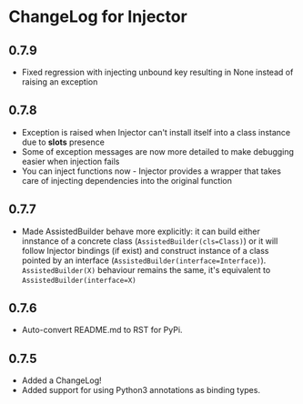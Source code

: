 # ChangeLog for Injector

## 0.7.9

- Fixed regression with injecting unbound key resulting in None instead of raising an exception

## 0.7.8

- Exception is raised when Injector can't install itself into a class instance due to __slots__ presence
- Some of exception messages are now more detailed to make debugging easier when injection fails
- You can inject functions now - Injector provides a wrapper that takes care of injecting dependencies into the original function

## 0.7.7

- Made AssistedBuilder behave more explicitly: it can build either innstance of a concrete class (``AssistedBuilder(cls=Class)``) or it will follow Injector bindings (if exist) and construct instance of a class pointed by an interface (``AssistedBuilder(interface=Interface)``). ``AssistedBuilder(X)`` behaviour remains the same, it's equivalent to ``AssistedBuilder(interface=X)``

## 0.7.6

- Auto-convert README.md to RST for PyPi.

## 0.7.5

- Added a ChangeLog!
- Added support for using Python3 annotations as binding types.
